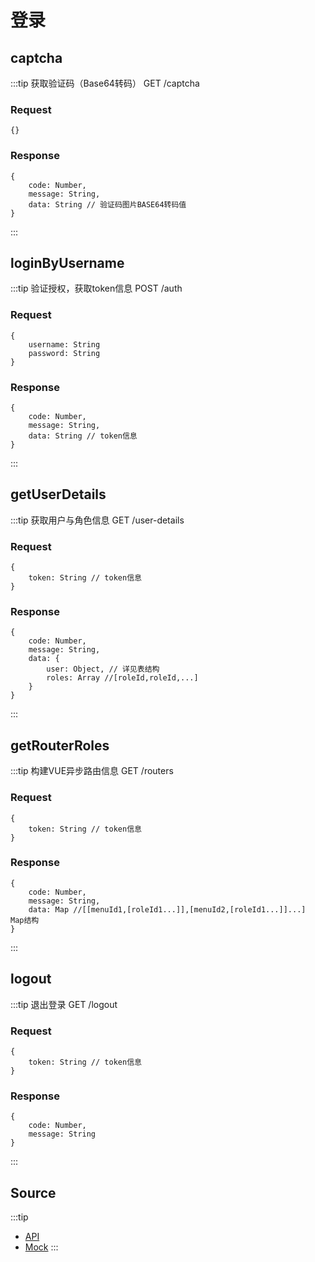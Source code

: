 # 登录
## captcha
:::tip
    获取验证码（Base64转码）
    GET /captcha
### Request
    {}
### Response
    {
        code: Number,
        message: String,
        data: String // 验证码图片BASE64转码值
    }
:::

## loginByUsername
:::tip
    验证授权，获取token信息
    POST /auth
### Request
    {
        username: String
        password: String
    }
### Response
    {
        code: Number,
        message: String,
        data: String // token信息
    }
:::

## getUserDetails
:::tip
    获取用户与角色信息
    GET /user-details
### Request
    {
        token: String // token信息
    }
### Response
    {
        code: Number,
        message: String,
        data: {
            user: Object, // 详见表结构
            roles: Array //[roleId,roleId,...]
        }
    }
:::

## getRouterRoles
:::tip
    构建VUE异步路由信息
    GET /routers
### Request
    {
        token: String // token信息
    }
### Response
    {
        code: Number,
        message: String,
        data: Map //[[menuId1,[roleId1...]],[menuId2,[roleId1...]]...]   Map结构
    }
:::

## logout
:::tip
    退出登录
    GET /logout
### Request
    {
        token: String // token信息
    }
### Response
    {
        code: Number,
        message: String
    }
:::

## Source
:::tip
+ [API](http://gitlab.taiji.com.cn/vue/element-admin/tree/master/src/api/login.js)
+ [Mock](http://gitlab.taiji.com.cn/vue/element-admin/tree/master/src/mock/login.js)
:::
